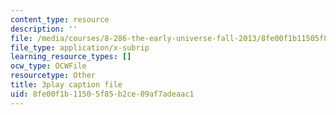 ```yaml
---
content_type: resource
description: ''
file: /media/courses/8-286-the-early-universe-fall-2013/8fe00f1b11505f85b2ce09af7adeaac1_OtJFD9HNnoc.vtt
file_type: application/x-subrip
learning_resource_types: []
ocw_type: OCWFile
resourcetype: Other
title: 3play caption file
uid: 8fe00f1b-1150-5f85-b2ce-09af7adeaac1
---
```

